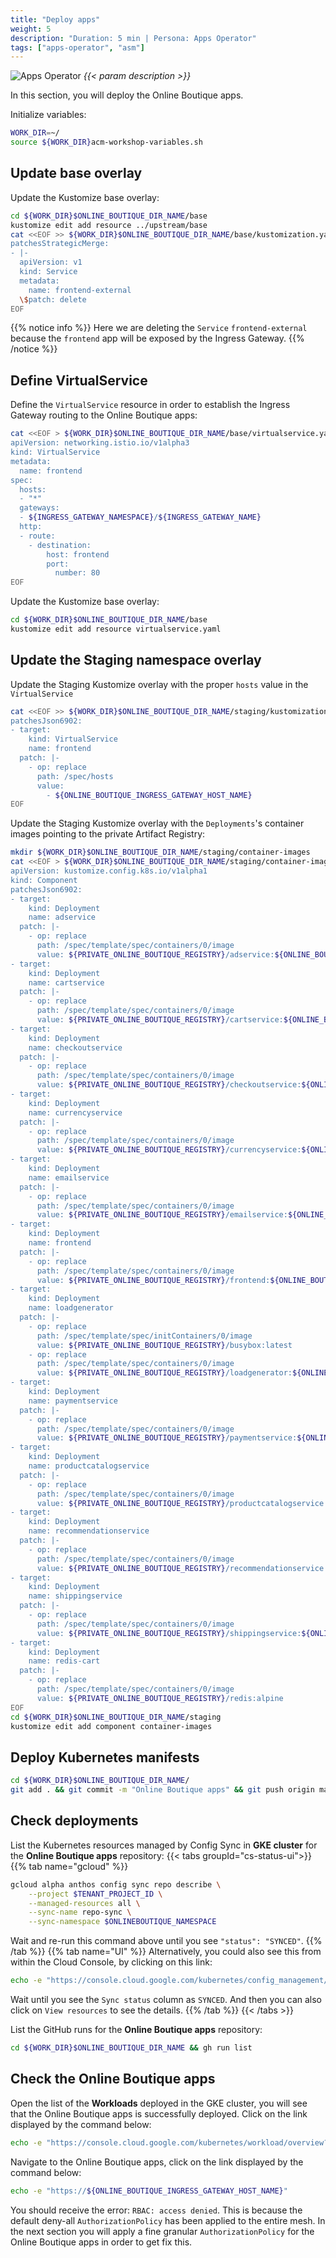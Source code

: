 ```yaml
---
title: "Deploy apps"
weight: 5
description: "Duration: 5 min | Persona: Apps Operator"
tags: ["apps-operator", "asm"]
---
```

![Apps Operator](/images/apps-operator.png)
_{{< param description >}}_

In this section, you will deploy the Online Boutique apps.

Initialize variables:
```Bash
WORK_DIR=~/
source ${WORK_DIR}acm-workshop-variables.sh
```

## Update base overlay

Update the Kustomize base overlay:
```Bash
cd ${WORK_DIR}$ONLINE_BOUTIQUE_DIR_NAME/base
kustomize edit add resource ../upstream/base
cat <<EOF >> ${WORK_DIR}$ONLINE_BOUTIQUE_DIR_NAME/base/kustomization.yaml
patchesStrategicMerge:
- |-
  apiVersion: v1
  kind: Service
  metadata:
    name: frontend-external
  \$patch: delete
EOF
```
{{% notice info %}}
Here we are deleting the `Service` `frontend-external` because the `frontend` app will be exposed by the Ingress Gateway.
{{% /notice %}}

## Define VirtualService

Define the `VirtualService` resource in order to establish the Ingress Gateway routing to the Online Boutique apps:
```Bash
cat <<EOF > ${WORK_DIR}$ONLINE_BOUTIQUE_DIR_NAME/base/virtualservice.yaml
apiVersion: networking.istio.io/v1alpha3
kind: VirtualService
metadata:
  name: frontend
spec:
  hosts:
  - "*"
  gateways:
  - ${INGRESS_GATEWAY_NAMESPACE}/${INGRESS_GATEWAY_NAME}
  http:
  - route:
    - destination:
        host: frontend
        port:
          number: 80
EOF
```

Update the Kustomize base overlay:
```Bash
cd ${WORK_DIR}$ONLINE_BOUTIQUE_DIR_NAME/base
kustomize edit add resource virtualservice.yaml
```

## Update the Staging namespace overlay

Update the Staging Kustomize overlay with the proper `hosts` value in the `VirtualService`
```Bash
cat <<EOF >> ${WORK_DIR}$ONLINE_BOUTIQUE_DIR_NAME/staging/kustomization.yaml
patchesJson6902:
- target:
    kind: VirtualService
    name: frontend
  patch: |-
    - op: replace
      path: /spec/hosts
      value:
        - ${ONLINE_BOUTIQUE_INGRESS_GATEWAY_HOST_NAME}
EOF
```

Update the Staging Kustomize overlay with the `Deployments`'s container images pointing to the private Artifact Registry: 
```Bash
mkdir ${WORK_DIR}$ONLINE_BOUTIQUE_DIR_NAME/staging/container-images
cat <<EOF > ${WORK_DIR}$ONLINE_BOUTIQUE_DIR_NAME/staging/container-images/kustomization.yaml
apiVersion: kustomize.config.k8s.io/v1alpha1
kind: Component
patchesJson6902:
- target:
    kind: Deployment
    name: adservice
  patch: |-
    - op: replace
      path: /spec/template/spec/containers/0/image
      value: ${PRIVATE_ONLINE_BOUTIQUE_REGISTRY}/adservice:${ONLINE_BOUTIQUE_VERSION}
- target:
    kind: Deployment
    name: cartservice
  patch: |-
    - op: replace
      path: /spec/template/spec/containers/0/image
      value: ${PRIVATE_ONLINE_BOUTIQUE_REGISTRY}/cartservice:${ONLINE_BOUTIQUE_VERSION}
- target:
    kind: Deployment
    name: checkoutservice
  patch: |-
    - op: replace
      path: /spec/template/spec/containers/0/image
      value: ${PRIVATE_ONLINE_BOUTIQUE_REGISTRY}/checkoutservice:${ONLINE_BOUTIQUE_VERSION}
- target:
    kind: Deployment
    name: currencyservice
  patch: |-
    - op: replace
      path: /spec/template/spec/containers/0/image
      value: ${PRIVATE_ONLINE_BOUTIQUE_REGISTRY}/currencyservice:${ONLINE_BOUTIQUE_VERSION}
- target:
    kind: Deployment
    name: emailservice
  patch: |-
    - op: replace
      path: /spec/template/spec/containers/0/image
      value: ${PRIVATE_ONLINE_BOUTIQUE_REGISTRY}/emailservice:${ONLINE_BOUTIQUE_VERSION}
- target:
    kind: Deployment
    name: frontend
  patch: |-
    - op: replace
      path: /spec/template/spec/containers/0/image
      value: ${PRIVATE_ONLINE_BOUTIQUE_REGISTRY}/frontend:${ONLINE_BOUTIQUE_VERSION}
- target:
    kind: Deployment
    name: loadgenerator
  patch: |-
    - op: replace
      path: /spec/template/spec/initContainers/0/image
      value: ${PRIVATE_ONLINE_BOUTIQUE_REGISTRY}/busybox:latest
    - op: replace
      path: /spec/template/spec/containers/0/image
      value: ${PRIVATE_ONLINE_BOUTIQUE_REGISTRY}/loadgenerator:${ONLINE_BOUTIQUE_VERSION}
- target:
    kind: Deployment
    name: paymentservice
  patch: |-
    - op: replace
      path: /spec/template/spec/containers/0/image
      value: ${PRIVATE_ONLINE_BOUTIQUE_REGISTRY}/paymentservice:${ONLINE_BOUTIQUE_VERSION}
- target:
    kind: Deployment
    name: productcatalogservice
  patch: |-
    - op: replace
      path: /spec/template/spec/containers/0/image
      value: ${PRIVATE_ONLINE_BOUTIQUE_REGISTRY}/productcatalogservice:${ONLINE_BOUTIQUE_VERSION}
- target:
    kind: Deployment
    name: recommendationservice
  patch: |-
    - op: replace
      path: /spec/template/spec/containers/0/image
      value: ${PRIVATE_ONLINE_BOUTIQUE_REGISTRY}/recommendationservice:${ONLINE_BOUTIQUE_VERSION}
- target:
    kind: Deployment
    name: shippingservice
  patch: |-
    - op: replace
      path: /spec/template/spec/containers/0/image
      value: ${PRIVATE_ONLINE_BOUTIQUE_REGISTRY}/shippingservice:${ONLINE_BOUTIQUE_VERSION}
- target:
    kind: Deployment
    name: redis-cart
  patch: |-
    - op: replace
      path: /spec/template/spec/containers/0/image
      value: ${PRIVATE_ONLINE_BOUTIQUE_REGISTRY}/redis:alpine
EOF
cd ${WORK_DIR}$ONLINE_BOUTIQUE_DIR_NAME/staging
kustomize edit add component container-images
```

## Deploy Kubernetes manifests

```Bash
cd ${WORK_DIR}$ONLINE_BOUTIQUE_DIR_NAME/
git add . && git commit -m "Online Boutique apps" && git push origin main
```

## Check deployments

List the Kubernetes resources managed by Config Sync in **GKE cluster** for the **Online Boutique apps** repository:
{{< tabs groupId="cs-status-ui">}}
{{% tab name="gcloud" %}}
```Bash
gcloud alpha anthos config sync repo describe \
    --project $TENANT_PROJECT_ID \
    --managed-resources all \
    --sync-name repo-sync \
    --sync-namespace $ONLINEBOUTIQUE_NAMESPACE
```
Wait and re-run this command above until you see `"status": "SYNCED"`.
{{% /tab %}}
{{% tab name="UI" %}}
Alternatively, you could also see this from within the Cloud Console, by clicking on this link:
```Bash
echo -e "https://console.cloud.google.com/kubernetes/config_management/status?clusterName=${GKE_NAME}&id=${GKE_NAME}&project=${TENANT_PROJECT_ID}"
```
Wait until you see the `Sync status` column as `SYNCED`. And then you can also click on `View resources` to see the details.
{{% /tab %}}
{{< /tabs >}}

List the GitHub runs for the **Online Boutique apps** repository:
```Bash
cd ${WORK_DIR}$ONLINE_BOUTIQUE_DIR_NAME && gh run list
```

## Check the Online Boutique apps

Open the list of the **Workloads** deployed in the GKE cluster, you will see that the Online Boutique apps is successfully deployed. Click on the link displayed by the command below:
```Bash
echo -e "https://console.cloud.google.com/kubernetes/workload/overview?project=${TENANT_PROJECT_ID}"
```

Navigate to the Online Boutique apps, click on the link displayed by the command below:
```Bash
echo -e "https://${ONLINE_BOUTIQUE_INGRESS_GATEWAY_HOST_NAME}"
```

You should receive the error: `RBAC: access denied`. This is because the default deny-all `AuthorizationPolicy` has been applied to the entire mesh. In the next section you will apply a fine granular `AuthorizationPolicy` for the Online Boutique apps in order to get fix this.